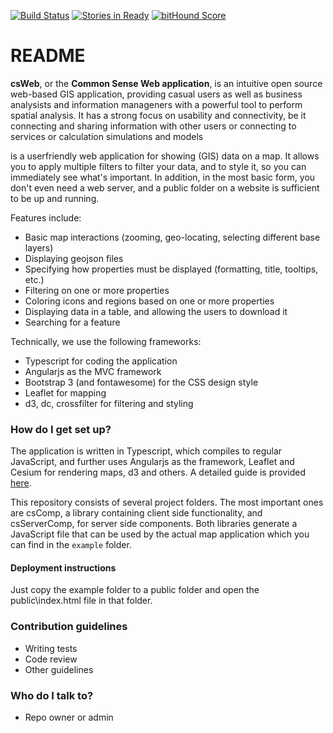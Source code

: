 [![Build Status](https://travis-ci.org/TNOCS/csWeb.svg?branch=layer-sources-renders)](https://travis-ci.org/TNOCS/csWeb)
[![Stories in Ready](https://badge.waffle.io/tnocs/csweb.png?label=ready&title=Ready)](https://waffle.io/tnocs/csweb)
[![bitHound Score](https://www.bithound.io/github/TNOCS/csWeb/badges/score.svg)](https://www.bithound.io/github/TNOCS/csWeb/layer-sources-renders)

# README #

**csWeb**, or the **Common Sense Web application**, is an intuitive open source web-based GIS application, providing casual users as well as business analysists and information manageners with a powerful tool to perform spatial analysis. It has a strong focus on usability and connectivity, be it connecting and sharing information with other users or connecting to services or calculation simulations and models

is a userfriendly web application for showing (GIS) data on a map. It allows you to apply multiple filters to filter your data, and to style it, so you can immediately see what's important. In addition, in the most basic form, you don't even need a web server, and a public folder on a website is sufficient to be up and running.

Features include:
* Basic map interactions (zooming, geo-locating, selecting different base layers)
* Displaying geojson files
* Specifying how properties must be displayed (formatting, title, tooltips, etc.)
* Filtering on one or more properties
* Coloring icons and regions based on one or more properties
* Displaying data in a table, and allowing the users to download it
* Searching for a feature

Technically, we use the following frameworks:
* Typescript for coding the application
* Angularjs as the MVC framework
* Bootstrap 3 (and fontawesome) for the CSS design style
* Leaflet for mapping
* d3, dc, crossfilter for filtering and styling

### How do I get set up? ###

The application is written in Typescript, which compiles to regular JavaScript, and further uses Angularjs as the framework, Leaflet and Cesium for rendering maps, d3 and others. A detailed guide is provided [here](https://github.com/TNOCS/csWeb/wiki/Getting-started).

This repository consists of several project folders. The  most important ones are csComp, a library containing client side functionality, and csServerComp, for server side components. Both libraries generate a JavaScript file that can be used by the actual map application which you can find in the `example` folder.

#### Deployment instructions ####

Just copy the example folder to a public folder and open the public\index.html file in that folder.

### Contribution guidelines ###

* Writing tests
* Code review
* Other guidelines

### Who do I talk to? ###

* Repo owner or admin
